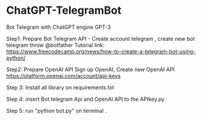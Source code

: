# ChatGPT-TelegramBot
Bot Telegram with ChatGPT engine GPT-3


Step1: Prepare Bot Telegram API - 
Create account telegram , create new bot telegram throw @botfather 
Tutorial link: 
https://www.freecodecamp.org/news/how-to-create-a-telegram-bot-using-python/

Step2: Prepare OpenAI API 
Sign up OpenAI, Create new OpenAI API 
https://platform.openai.com/account/api-keys

Step 3: Install all library on requirements.txt

Step 4: insert Bot telegram Api and OpenAI API to the APIkey.py

Step 5: run "python bot.py" on terminal . 
